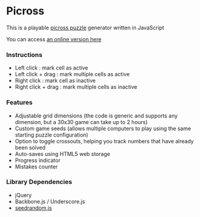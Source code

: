 Picross
=======

This is a playable [picross puzzle](http://en.wikipedia.org/wiki/Nonogram) generator written in JavaScript

You can access [an online version here](http://liouh.com/picross/)

### Instructions

* Left click : mark cell as active
* Left click + drag : mark multiple cells as active
* Right click : mark cell as inactive
* Right click + drag : mark multiple cells as inactive

### Features

* Adjustable grid dimensions (the code is generic and supports any dimension, but a 30x30 game can take up to 2 hours)
* Custom game seeds (allows multiple computers to play using the same starting puzzle configuration)
* Option to toggle crossouts, helping you track numbers that have already been solved
* Auto-saves using HTML5 web storage
* Progress indicator
* Mistakes counter

### Library Dependencies

* jQuery
* Backbone.js / Underscore.js
* [seedrandom.js](http://davidbau.com/archives/2010/01/30/random_seeds_coded_hints_and_quintillions.html)
